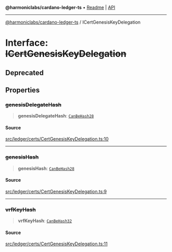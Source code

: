 **@harmoniclabs/cardano-ledger-ts** • [Readme](../Introduction) \| [API](../globals)

***

[@harmoniclabs/cardano-ledger-ts](../Introduction) / ICertGenesisKeyDelegation

# Interface: ~~ICertGenesisKeyDelegation~~

## Deprecated

## Properties

### ~~genesisDelegateHash~~

> **genesisDelegateHash**: [`CanBeHash28`](../type-aliases/CanBeHash28)

#### Source

[src/ledger/certs/CertGenesisKeyDelegation.ts:10](https://github.com/HarmonicLabs/cardano-ledger-ts/blob/d1659b0/src/ledger/certs/CertGenesisKeyDelegation.ts#L10)

***

### ~~genesisHash~~

> **genesisHash**: [`CanBeHash28`](../type-aliases/CanBeHash28)

#### Source

[src/ledger/certs/CertGenesisKeyDelegation.ts:9](https://github.com/HarmonicLabs/cardano-ledger-ts/blob/d1659b0/src/ledger/certs/CertGenesisKeyDelegation.ts#L9)

***

### ~~vrfKeyHash~~

> **vrfKeyHash**: [`CanBeHash32`](../type-aliases/CanBeHash32)

#### Source

[src/ledger/certs/CertGenesisKeyDelegation.ts:11](https://github.com/HarmonicLabs/cardano-ledger-ts/blob/d1659b0/src/ledger/certs/CertGenesisKeyDelegation.ts#L11)
